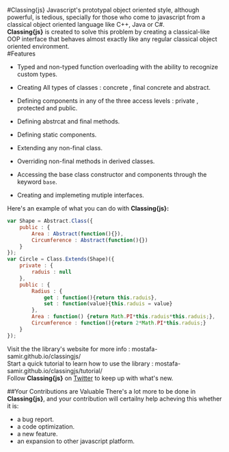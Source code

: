 #Classing{js}
Javascript's prototypal object oriented style, although powerful, is tedious, specially for those who come to javascript
from a classical object oriented language like C++, Java or C#.<br/>
<b>Classing{js}</b> is created to solve this problem by creating a classical-like OOP interface that behaves almost exactly
like any regular classical object oriented environment.<br/>
#Features
<ul>
<li><p>Typed and non-typed function overloading with the ability to recognize custom types.</p></li>
<li><p>Creating All types of classes : concrete , final concrete and abstract.</p></li>
<li><p>Defining components in any of the three access levels : private , protected and public.</p></li>
<li><p>Defining abstrcat and final methods.</p></li>
<li><p>Defining static components.</p></li>
<li><p>Extending any non-final class.</p></li>
<li><p>Overriding non-final methods in derived classes.</p></li>
<li><p>Accessing the base class constructor and components through the keyword <code>base</code>.</p></li>
<li><p>Creating and implemeting mutiple interfaces.</p></li>
</ul>


Here's an example of what you can do with <b>Classing{js}:</b>
``` javascript
var Shape = Abstract.Class({
    public : {
        Area : Abstract(function(){}),
        Circumference : Abstract(function(){})
    }
});
var Circle = Class.Extends(Shape)({
    private : {
        raduis : null
    },
    public : {
        Radius : {
            get : function(){return this.raduis},
            set : function(value){this.raduis = value}
        },
        Area : function() {return Math.PI*this.raduis*this.raduis;},
        Circumference : function(){return 2*Math.PI*this.raduis;}
    }
});
```
Visit the the library's website for more info : mostafa-samir.github.io/classingjs/ <br/>
Start a quick tutorial to learn how to use the library : mostafa-samir.github.io/classingjs/tutorial/ <br/>
Follow <b>Classing{js}</b> on <a href = "https://twitter.com/classing_js">Twitter</a> to keep up with what's new.

##Your Contributions are Valuable
There's a lot more to be done in <b>Classing{js}</b>, and your contribution will certailny help acheving this whether it is:
<ul>
<li>a bug report.</li>
<li>a code optimization.</li>
<li>a new feature.</li>
<li>an expansion to other javascript platform.</li>
</ul>
